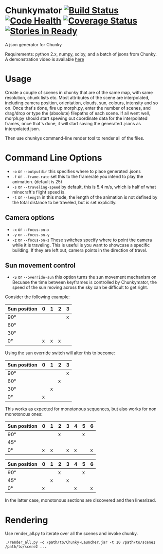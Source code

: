 Chunkymator [![Build Status](https://travis-ci.org/matthiasvegh/Chunkymator.png?branch=master)](https://travis-ci.org/matthiasvegh/Chunkymator) [![Code Health](https://landscape.io/github/matthiasvegh/Chunkymator/master/landscape.png)](https://landscape.io/github/matthiasvegh/Chunkymator/master) [![Coverage Status](https://img.shields.io/coveralls/matthiasvegh/Chunkymator.svg)](https://coveralls.io/r/matthiasvegh/Chunkymator?branch=master) [![Stories in Ready](https://badge.waffle.io/matthiasvegh/Chunkymator.png?label=ready&title=Ready)](https://waffle.io/matthiasvegh/Chunkymator)
===========

A json generator for Chunky

Requirements: python 2.x, numpy, scipy, and a batch of jsons from Chunky.
A demonstration video is available [here](http://youtu.be/jW9V5HSIIlw)

Usage
=====
Create a couple of scenes in chunky that are of the same map, with same resolution, chunk lists etc.
Most attributes of the scene are interpolated, including camera position, orientation, clouds, sun, colours, intensity and so on.
Once that's done, fire up morph.py, enter the number of scenes, and drag/drop or type the (absolute) filepaths of each scene.
If all went well, morph.py should start spewing out coordinate data for the interpolated frames, 
once that's done, it will start saving the generated .jsons as interpolated<N>.json.

Then use chunkys command-line render tool to render all of the files.

Command Line Options
=====================
- `-o` or `--outputdir` this specifies where to place generated .jsons
- `-f` or `--frame-rate` set this to the framerate you intend to play the animation. (default is 25)
- `-s` or `--traveling-speed` by default, this is 5.4 m/s, which is half of what minecraft's flight speed is.
- `-t` or `--length` in this mode, the length of the animation is not defined by the total distance to be traveled, but is set explicitly.

Camera options
--------------
- `-x` or `--focus-on-x`
- `-y` or `--focus-on-y`
- `-z` or `--focus-on-z`
These switches specify where to point the camera while it is traveling. This is useful is you want to showcase a specific building. If they are left out, camera points in the direction of travel.

Sun movement control
--------------------
- `-S` or `--override-sun` this option turns the sun movement mechanism on
Becuase the time between keyframes is controlled by Chunkymator, the speed of the sun moving across the sky can be difficult to get right.

Consider the following example:

| Sun position | 0 | 1 | 2 | 3 |
|--------------|---|---|---|---|
|      90°     |   |   |   | x |
|      60°     |   |   |   |   |
|      30°     |   |   |   |   |
|       0°     | x | x | x |   |

Using the sun override switch will alter this to become:

| Sun position | 0 | 1 | 2 | 3 |
|--------------|---|---|---|---|
|      90°     |   |   |   | x |
|      60°     |   |   | x |   |
|      30°     |   | x |   |   |
|       0°     | x |   |   |   |

This works as expected for monotonous sequences, but also works for non monotonous ones:

| Sun position | 0 | 1 | 2 | 3 | 4 | 5 | 6 |
|--------------|---|---|---|---|---|---|---|
|      90°     |   |   | x |   |   | x |   |
|      45°     |   |   |   |   |   |   |   |
|       0°     | x | x |   | x | x |   | x |

| Sun position | 0 | 1 | 2 | 3 | 4 | 5 | 6 |
|--------------|---|---|---|---|---|---|---|
|      90°     |   |   | x |   |   | x |   |
|      45°     |   | x |   | x |   |   |   |
|       0°     | x |   |   |   | x |   | x |

In the latter case, monotonous sections are discovered and then linearized.

Rendering
=========
Use render_all.py to iterate over all the scenes and invoke chunky.
```
./render_all.py -c /path/to/Chunky-Launcher.jar -t 10 /path/to/scene1 /path/to/scene2 ...
```
